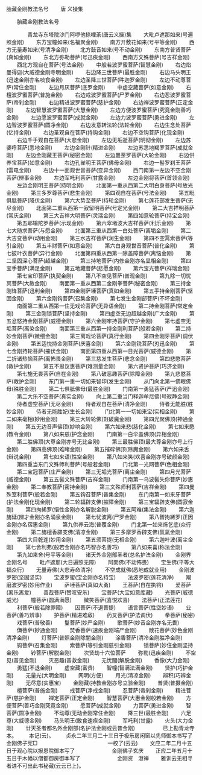   胎藏金刚教法名号
　　唐 义操集




　　胎藏金刚教法名号

　　　　青龙寺东塔院沙门阿啰他捺哩荼(唐云义操)集
　　大毗卢遮那如来(号遍照金刚)
　　东方宝幢如来(名福聚金刚)
　　南方开敷花如来(号平等金刚)
　　西方无量寿如来(号清净金刚)
　　北方鼓音如来(号不动金刚)
　　东南方普贤菩萨(真如金刚)
　　东北方弥勒菩萨(号迅疾金刚)
　　西南方文殊菩萨(号吉祥金刚)
　　西北方观自在菩萨(号法金刚)
　　中般若波罗蜜菩萨(智慧金刚)
　　右边焰曼得迦(大威德金刚寺明金刚)
　　右边降三世菩萨(最胜金刚)
　　右边马头明王(迅速金刚亦名啖食金刚)
　　左边圣降三世菩萨(吽迦罗金刚)
　　左边不动尊菩萨(常住金刚)
　　左边月厌菩萨(底罗金刚)
　　中虚空藏菩萨(如意金刚)
　　右檀波罗蜜菩萨(普施金刚)
　　右边戒波罗蜜菩萨(尸罗金刚)
　　右边忍波罗蜜菩萨(帝刹金刚)
　　右边精进波罗蜜菩萨(慈护金刚)
　　右边禅波罗蜜菩萨(正定金刚)
　　左边智慧波罗蜜菩萨(大慧金刚)
　　左边方便波罗蜜菩萨(究竟金刚善巧金刚)
　　左边愿波罗蜜菩萨(成就金刚)
　　左边力波罗蜜菩萨(勇进金刚)
　　左边智波罗蜜菩萨(圆净金刚)
　　右边发意转法轮(法轮金刚)
　　右边生念处菩萨(忆持金刚)
　　右边圣观自在菩萨(持钩金刚)
　　右边不空钩菩萨(化现金刚)
　　右边千手观自在菩萨(大悲金刚)
　　左边无垢逝菩萨(明彻金刚)
　　左边苏婆呼菩萨(悉地金刚)
　　左边金刚针(精进金刚)
　　左边苏悉地羯罗菩萨(成就金刚)
　　左边金刚藏王菩萨(秘密金刚)
　　左边曼荼罗菩萨(大轮金刚)
　　右边供养宝菩萨(如意金刚)
　　右边孔雀明王菩萨(佛母金刚)
　　右边一髻罗刹王菩萨(雷电金刚)
　　右边十一面观世音菩萨(变异金刚)
　　西门南第一左边不空金刚菩萨(辨事金刚)
　　左边军吒利菩萨(甘露金刚)
　　左边金刚将菩萨(首领金刚)
　　左边金刚明王菩萨(持明金刚)
　　北面第一重从西第二大明白身菩萨(号放光金刚)
　　第三多罗尊菩萨(悲生金刚)
　　第四观自在菩萨(号法金刚)
　　第五毗俱胝菩萨(降伏金刚)
　　第六大势至菩萨(持轮金刚)
　　第七莲花部发生菩萨(无尽金刚)
　　北面第二重从西第一寂留明菩萨(号定光金刚)
　　第二大吉祥明菩萨(常庆金刚)
　　第三大吉祥大明菩萨(灵瑞金刚)
　　第四如意轮菩萨(持宝金刚)
　　第五耶输陀罗菩萨(示现金刚)
　　第六窣堵波大吉祥菩萨(利乐金刚)
　　第七大随求菩萨(与愿金刚)
　　北面第三重从西第一白处菩萨(离垢金刚)
　　第二大吉变菩萨(动用金刚)
　　第三水吉祥菩萨(润生金刚)
　　第四不空罥索菩萨(等引金刚)
　　第五丰财菩萨(如意金刚)
　　第六白身观世音菩萨(普化金刚)
　　第七披叶衣菩萨(异行金刚)
　　北面第四重从西第一除盖障菩萨(离恼金刚)
　　第二坚固深心菩萨(超越金刚)
　　第三持地菩萨(内修金刚亦名显相金刚)
　　第四宝手菩萨(满足金刚)
　　第五地藏菩萨(悲愿金刚)
　　第六宝光菩萨(祥瑞金刚)
　　第七宝印菩萨(执契金刚)
　　第八不空见菩萨(普观金刚)
　　第九除一切忧冥菩萨(大赦金刚)
　　南面第一重从西第二金刚拳菩萨(秘密金刚)
　　第三持金刚锋菩萨(迅利金刚)
　　第四金刚萨埵菩萨(真如金刚)
　　第五手持金刚菩萨(坚固金刚)
　　第六金刚钩菩萨(召集金刚)
　　第七发生金刚部菩萨(不坏金刚)
　　南面第二重从西第一住无戏论菩萨(无异语金刚)
　　第二持金刚菩萨(常定金刚)
　　第三金刚锁菩萨(坚持金刚)
　　第四虚空无边超越金刚(广大金刚)
　　第五忿怒持金刚菩萨(威德金刚)
　　第六金刚牢持菩萨(守护金刚)
　　第七虚空无垢菩萨(离染金刚)
　　南面第三重从西第一持金刚利菩萨(般若金刚)
　　第二持妙金刚菩萨(微细金刚)
　　第三离戏论菩萨(真行金刚)
　　第四金刚牙菩萨(调伏金刚)
　　第五适悦持金刚菩萨(庆喜金刚)
　　第六金刚锐菩萨(刃迅金刚)
　　第七金刚持轮菩萨(摧伏金刚)
　　南面第四重从西第一日光菩萨(威德金刚)
　　第二折诸热恼菩萨(离怖畏金刚)
　　第三慈发生菩萨(悲念金刚)
　　第四悲愍菩萨(救护金刚)
　　第五不思议惠菩萨(难测量金刚)
　　第六贤护菩萨(巧济金刚)
　　第七施无畏菩萨(自在金刚)
　　第八破恶趣菩萨(除障金刚)
　　第九悲愍菩萨(救护金刚)
　　东门第一重一切如来智印(发生金刚)
　　从门向北第一佛眼佛母(殊胜金刚)
　　第二七俱胝佛母(最胜金刚)
　　门南第一勇猛菩萨(严迅金刚)
　　第二大乐不空菩萨(真实金刚)
　　向上第二重当门释迦牟尼佛(号寂静金刚)
　　侍者虚空菩萨(无尽金刚)
　　侍者观自在菩萨(清净金刚)
　　侍者无能胜(胜妙金刚)
　　侍者无能胜妃(生长金刚)
　　门北第一一切如来宝(实相金刚)
　　第二如来毫相(妙用金刚)
　　第三大转轮佛顶(破魔金刚)
　　第四光聚佛顶(神通金刚)
　　第五无边音声佛顶(妙响金刚)
　　第六如来悲(慈化金刚)
　　第七如来愍(教令金刚)
　　第八如来慈(护念金刚)
　　门南第一白伞盖佛顶(异相金刚)
　　第二胜佛顶(大尊金刚亦号无比金刚)
　　第三最胜佛顶(最大尊金刚亦号上行金刚)
　　第四高佛顶(难睹金刚)
　　第五摧碎佛顶(除魔金刚)
　　第六如来舌(辩说金刚)
　　第七如来语(性空金刚)
　　第八如来笑(欢喜金刚亦号破颜金刚)
　　第四重当东门文殊师利菩萨(号般若金刚)
　　门北第一光网菩萨(色相金刚)
　　第二宝冠菩萨(庄严金刚)
　　第三无垢光菩萨(离尘金刚)
　　第四月光菩萨(威德金刚)
　　第五五髻文殊菩萨(吉祥金刚)
　　门南第一乌波髻失你菩萨(妙惠金刚)
　　第二奉教菩萨(密持金刚)
　　第三文殊师利菩萨(吉祥金刚)
　　第四曼殊室利菩萨(般若金刚)
　　第五钩召菩萨(普集金刚)
　　东门南第一如来牙菩萨(护法金刚化现金刚)
　　第二轮辐辟支佛(摧障金刚)
　　第三宝辐辟支佛(圆寂金刚)
　　第四拘絺罗(悟性金刚亦名解脱金刚)
　　第五阿难(集法金刚)
　　第六迦旃延(辨才金刚亦名涌泉金刚)
　　第七忧波离(尸罗金刚)
　　第八智拘絺罗(正因金刚亦名宿惠金刚)
　　第九供养云海(普覆金刚)
　　门北第一如来烁乞底(众行金刚)
　　第二旃檀香辟支佛(清凉金刚)
　　第三多摩罗香辟支佛(氛氲金刚)
　　第四大目乾连(妙用金刚)
　　第五须菩提(无相金刚)
　　第六迦叶波(离尘金刚)
　　第七舍利弗(般若金刚亦名巧智亦名善巧)
　　第八如来喜(称法金刚)
　　第九如来舍(号平等金刚)
　　诸天外金刚部圣者(总名护法金刚)
　　金刚界金刚名号
　　毗卢遮那(大日遍照无障)
　　阿閦佛(不动怖畏)
　　宝生佛(平等大福众行)
　　无量寿佛(大悲寿命清净)
　　不空成就佛(悉地成就业用)
　　金刚波罗密(坚固坚实)
　　宝波罗蜜(宝金刚亦名持宝)
　　法波罗密(莲花清净)
　　羯磨波罗密(妙用作业)
　　萨埵菩萨(真如大勇)
　　王菩萨(自在执钩)
　　爱菩萨(离乐离爱)
　　善哉菩萨(赞叹安乐)
　　宝菩萨(大宝如意库藏)
　　光菩萨(威德威光)
　　幢菩萨(圆满满愿)
　　微笑菩萨(喜悦欢喜)
　　法菩萨(正法莲花)
　　利菩萨(般若除罪障)
　　因菩萨(不退菩提)
　　语言菩萨(性空妙语)
　　业菩萨(善巧辨事)
　　护菩萨(精进难敌)
　　药叉菩萨(护法调伏)
　　拳菩萨(秘密)
　　戏菩萨(普敬善)
　　鬘菩萨(妙严金刚)
　　歌菩萨(妙音金刚亦名无畏)
　　儛菩萨(妙通金刚)
　　焚香菩萨(速疾金刚端严金刚)
　　散花菩萨(妙色金刚清净金刚)
　　灯菩萨(普照金刚除闇金刚)
　　涂香菩萨(清冷金刚胜净金刚)
　　钩菩萨(召集金刚)
　　索菩萨(等引金刚慈引金刚)
　　锁菩萨(妙住金刚坚持金刚)
　　铃菩萨(解脱金刚)
　　次贤劫十六位菩萨
　　弥勒(迅疾金刚)
　　不空见(普见金刚)
　　灭恶趣(普救金刚)
　　无忧闇(解脱金刚)
　　香像(大力金刚)
　　勇猛(不退金刚)
　　虚空藏(富贵)
　　智幢(智满法满金刚)
　　贤护(巧护金刚)
　　无量光(大明金刚)
　　网明(方便)
　　月光(清凉金刚)
　　辨积(巧辨金刚)
　　无尽意(实惠宝)
　　金刚藏(持教金刚亦号立验金刚)
　　普贤(普摄金刚)
　　檀菩萨(普施金刚)
　　戒菩萨(净戒金刚)
　　忍菩萨(帝刹金刚)
　　精进菩萨(慈护金刚)
　　禅定菩萨(正定金刚)
　　智慧菩萨(大惠金刚般若金刚)
　　方便菩萨(善巧金刚究竟金刚)
　　愿菩萨(成就金刚)
　　力菩萨(勇进金刚)
　　智菩萨(圆净金刚)
　　不动尊(无动金刚常住金刚)
　　降三世(最胜金刚)
　　六足尊(大威德金刚)
　　马头明王(敢食速疾金刚)
　　军吒利(甘露)
　　火头(大力金刚)
　　廿天圣者都名外金刚部(名护法金刚或云普金刚)
　　　　　已上勘青龙寺本。
　　本记(云)。
　　贞永二年三月二十三日于极乐房闲窗以先师御本书写了　　　　金刚佛子宪□
　　　　　　　　　　　　　一校了(云云)
　　文应二年二月十五日于观心院以报恩院御本写了　　　　　　　金刚佛子玄庆
　　正应二年五月十五日于木幡以僧都御房御本写了　　　　　　　金刚资　澄禅
　　雅训云无相寻者进不可出此书秘藏(云云已上)。

